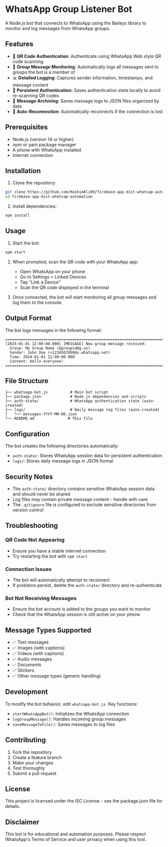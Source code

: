 # WhatsApp Group Listener Bot

A Node.js bot that connects to WhatsApp using the Baileys library to monitor and log messages from WhatsApp groups.

## Features

- 🔐 **QR Code Authentication**: Authenticate using WhatsApp Web style QR code scanning
- 📱 **Group Message Monitoring**: Automatically logs all messages sent to groups the bot is a member of
- 📊 **Detailed Logging**: Captures sender information, timestamps, and message content
- 💾 **Persistent Authentication**: Saves authentication state locally to avoid re-scanning QR codes
- 📁 **Message Archiving**: Saves message logs to JSON files organized by date
- 🔄 **Auto-Reconnection**: Automatically reconnects if the connection is lost

## Prerequisites

- Node.js (version 14 or higher)
- npm or yarn package manager
- A phone with WhatsApp installed
- Internet connection

## Installation

1. Clone the repository:
```bash
git clone https://github.com/HashimAli09/firebase-app-dist-whatsap-automation.git
cd firebase-app-dist-whatsap-automation
```

2. Install dependencies:
```bash
npm install
```

## Usage

1. Start the bot:
```bash
npm start
```

2. When prompted, scan the QR code with your WhatsApp app:
   - Open WhatsApp on your phone
   - Go to Settings > Linked Devices
   - Tap "Link a Device"
   - Scan the QR code displayed in the terminal

3. Once connected, the bot will start monitoring all group messages and log them to the console.

## Output Format

The bot logs messages in the following format:

```
================================================================================
[2024-01-01 12:00:00.000] [MESSAGE] New group message received:
  Group: My Group Name (@groupid@g.us)
  Sender: John Doe (+1234567890@s.whatsapp.net)
  Time: 2024-01-01 12:00:00.000
  Content: Hello everyone!
================================================================================
```

## File Structure

```
├── whatsapp-bot.js          # Main bot script
├── package.json             # Node.js dependencies and scripts
├── auth-state/              # WhatsApp authentication state (auto-created)
├── logs/                    # Daily message log files (auto-created)
│   └── messages-YYYY-MM-DD.json
└── README.md               # This file
```

## Configuration

The bot creates the following directories automatically:
- `auth-state/`: Stores WhatsApp session data for persistent authentication
- `logs/`: Stores daily message logs in JSON format

## Security Notes

- The `auth-state/` directory contains sensitive WhatsApp session data and should never be shared
- Log files may contain private message content - handle with care
- The `.gitignore` file is configured to exclude sensitive directories from version control

## Troubleshooting

### QR Code Not Appearing
- Ensure you have a stable internet connection
- Try restarting the bot with `npm start`

### Connection Issues
- The bot will automatically attempt to reconnect
- If problems persist, delete the `auth-state/` directory and re-authenticate

### Bot Not Receiving Messages
- Ensure the bot account is added to the groups you want to monitor
- Check that the WhatsApp session is still active on your phone

## Message Types Supported

- ✅ Text messages
- ✅ Images (with captions)
- ✅ Videos (with captions)  
- ✅ Audio messages
- ✅ Documents
- ✅ Stickers
- ✅ Other message types (generic handling)

## Development

To modify the bot behavior, edit `whatsapp-bot.js`. Key functions:

- `startWhatsAppBot()`: Initializes the WhatsApp connection
- `logGroupMessage()`: Handles incoming group messages
- `saveMessageToFile()`: Saves messages to log files

## Contributing

1. Fork the repository
2. Create a feature branch
3. Make your changes
4. Test thoroughly
5. Submit a pull request

## License

This project is licensed under the ISC License - see the package.json file for details.

## Disclaimer

This bot is for educational and automation purposes. Please respect WhatsApp's Terms of Service and user privacy when using this tool.
